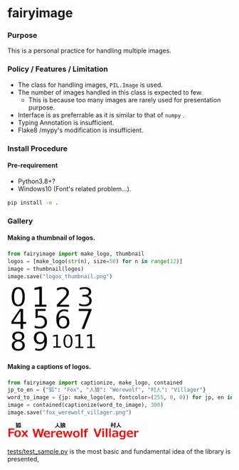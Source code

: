 # fairyimage  

### Purpose

This is a personal practice for handling multiple images.  

### Policy / Features / Limitation 

* The class for handling images, `PIL.Image` is used.  
* The number of images handled in this class is expected to few.     
    - This is because too many images are rarely used for presentation purpose.    
* Interface is as preferrable as it is similar to that of `numpy` . 
* Typing Annotation is insufficient.   
* Flake8 /mypy's modification is insufficient.    

### Install Procedure

#### Pre-requirement
- Python3.8+? 
- Windows10 (Font's related problem...). 

```bat
pip install -e .
```

### Gallery

#### Making a thumbnail of logos. 
```python
from fairyimage import make_logo, thumbnail  
logos = [make_logo(str(n), size=50) for n in range(12)]
image = thumbnail(logos)
image.save("logos_thumbnail.png")
```
![logos_thumbnail](static/logos_thumbnail.png)

#### Making a captions of logos.

```python
from fairyimage import captionize, make_logo, contained
jp_to_en = {"狐": "Fox", "人狼": "Werewolf", "村人": "Villager"}
word_to_image = {jp: make_logo(en, fontcolor=(255, 0, 0)) for jp, en in jp_to_en.items()}
image = contained(captionize(word_to_image), 300)
image.save("fox_werewolf_villager.png")
```
![fox_werewolf_villager.png](static/fox_werewolf_villager.png)


[tests/test_sample.py](./tests/test_sample.py) is the most basic and fundamental idea of the library is presented, 




